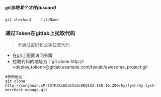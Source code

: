 ##### git忽略某个文件(discard)
```sh
git checkout -- fileName
```

### 通过Token在gitlab上拉取代码
> 不通过密码和公钥拉取代码

- 在git上配置访问令牌
- 拉取代码的地址为：git clone http://<username>:<deploy_token>@gitlab.example.com/tanuki/awesome_project.git
```
#示例地址：
git clone http://songhuan:sMrt5TK2KsEDa1XxGsKE@192.168.10.200/hy/lysh/hy-lysh-merchant-manage.git
```
